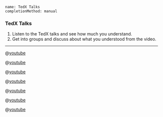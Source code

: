 ```ngMeta
name: TedX Talks
completionMethod: manual
```

### TedX Talks
1. Listen to the TedX talks and see how much you understand.
2. Get into groups and discuss about what you understood from the video.

----

@[youtube](EJFVYBiE6DE)

@[youtube](OV6pEGXRYZ0)

@[youtube](LhGFNPTfM-k)

@[youtube](sKvMxZ284AA)

@[youtube](nMPqsjuXDmE)

@[youtube](BE47-5Mi6d8)

@[youtube](qH1HCYy1NTc)